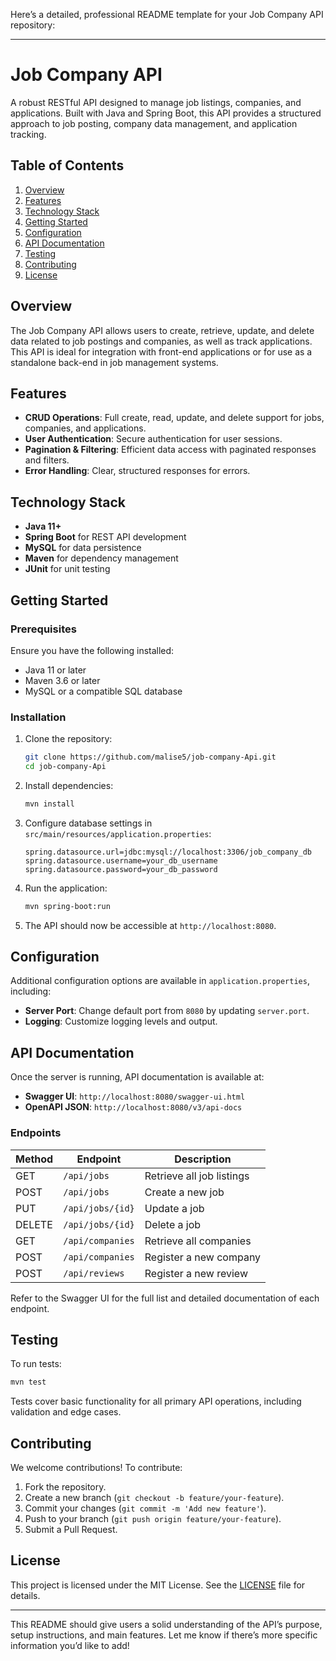 Here’s a detailed, professional README template for your Job Company API repository:

---

# Job Company API

A robust RESTful API designed to manage job listings, companies, and applications. Built with Java and Spring Boot, this API provides a structured approach to job posting, company data management, and application tracking.

## Table of Contents

1. [Overview](#overview)
2. [Features](#features)
3. [Technology Stack](#technology-stack)
4. [Getting Started](#getting-started)
5. [Configuration](#configuration)
6. [API Documentation](#api-documentation)
7. [Testing](#testing)
8. [Contributing](#contributing)
9. [License](#license)

## Overview

The Job Company API allows users to create, retrieve, update, and delete data related to job postings and companies, as well as track applications. This API is ideal for integration with front-end applications or for use as a standalone back-end in job management systems.

## Features

- **CRUD Operations**: Full create, read, update, and delete support for jobs, companies, and applications.
- **User Authentication**: Secure authentication for user sessions.
- **Pagination & Filtering**: Efficient data access with paginated responses and filters.
- **Error Handling**: Clear, structured responses for errors.

## Technology Stack

- **Java 11+**
- **Spring Boot** for REST API development
- **MySQL** for data persistence
- **Maven** for dependency management
- **JUnit** for unit testing

## Getting Started

### Prerequisites

Ensure you have the following installed:
- Java 11 or later
- Maven 3.6 or later
- MySQL or a compatible SQL database

### Installation

1. Clone the repository:
   ```bash
   git clone https://github.com/malise5/job-company-Api.git
   cd job-company-Api
   ```

2. Install dependencies:
   ```bash
   mvn install
   ```

3. Configure database settings in `src/main/resources/application.properties`:
   ```properties
   spring.datasource.url=jdbc:mysql://localhost:3306/job_company_db
   spring.datasource.username=your_db_username
   spring.datasource.password=your_db_password
   ```

4. Run the application:
   ```bash
   mvn spring-boot:run
   ```

5. The API should now be accessible at `http://localhost:8080`.

## Configuration

Additional configuration options are available in `application.properties`, including:
- **Server Port**: Change default port from `8080` by updating `server.port`.
- **Logging**: Customize logging levels and output.

## API Documentation

Once the server is running, API documentation is available at:
- **Swagger UI**: `http://localhost:8080/swagger-ui.html`
- **OpenAPI JSON**: `http://localhost:8080/v3/api-docs`

### Endpoints

| Method | Endpoint                   | Description                   |
|--------|-----------------------------|-------------------------------|
| GET    | `/api/jobs`                 | Retrieve all job listings     |
| POST   | `/api/jobs`                 | Create a new job              |
| PUT    | `/api/jobs/{id}`            | Update a job                  |
| DELETE | `/api/jobs/{id}`            | Delete a job                  |
| GET    | `/api/companies`            | Retrieve all companies        |
| POST   | `/api/companies`            | Register a new company        |
| POST   | `/api/reviews`              | Register a new review         |

Refer to the Swagger UI for the full list and detailed documentation of each endpoint.

## Testing

To run tests:
```bash
mvn test
```
Tests cover basic functionality for all primary API operations, including validation and edge cases.

## Contributing

We welcome contributions! To contribute:

1. Fork the repository.
2. Create a new branch (`git checkout -b feature/your-feature`).
3. Commit your changes (`git commit -m 'Add new feature'`).
4. Push to your branch (`git push origin feature/your-feature`).
5. Submit a Pull Request.

## License

This project is licensed under the MIT License. See the [LICENSE](LICENSE) file for details.

--- 

This README should give users a solid understanding of the API’s purpose, setup instructions, and main features. Let me know if there’s more specific information you’d like to add!